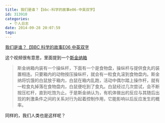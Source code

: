 ```yaml
---
title: 我们是谁？【bbc-科学的故事e06-中英双字】
id: 313910
categories:
  - 个人日志
date: 2014-09-28 20:07:59
tags:
---
```


[我们是谁？【BBC 科学的故事E06 中英双字](http://www.bilibili.com/video/av1554025/ "我们是谁？【BBC 科学的故事E06 中英双字")

这个视频很有意思，里面提到一个[斯金纳箱](http://zh.wikipedia.org/wiki/%E4%BC%AF%E5%B0%94%E8%B5%AB%E6%96%AF%C2%B7%E5%BC%97%E9%9B%B7%E5%BE%B7%E9%87%8C%E5%85%8B%C2%B7%E6%96%AF%E9%87%91%E7%BA%B3#.E6.96.AF.E9.87.91.E7.BA.B3.E7.AE.B1)

> 斯金纳箱内装有一个操纵杆，下面有一个是食物盘，操纵杆与提供食丸的装置相连。只要箱内的动物按压操纵杆，就会有一粒食丸滚到食物盘内。斯金纳将饥饿的白鼠放于箱内，白鼠在箱内乱跑，活动中偶尔踏上操作杆，就有一粒食丸掉落在食物盘内，白鼠便吃到了食丸。白鼠经过几次尝试，会不断按压杠杆，直到吃饱为止。于是斯金纳认为，有机体做出的反应与其随后出现的刺激条件之间的关系对行为起着控制作用，它能影响以后反应发生的概率。

同样的，我们人类也是这样呢？